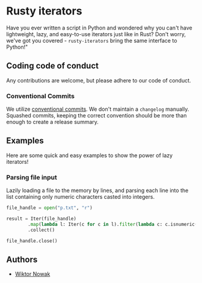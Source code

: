 # Rusty iterators

Have you ever written a script in Python and wondered why you can't have lightweight, lazy, and easy-to-use iterators just like in Rust? Don't worry, we've got you covered - `rusty-iterators` bring the same interface to Python!"

## Coding code of conduct

Any contributions are welcome, but please adhere to our code of conduct.

### Conventional Commits

We utilize [conventional commits](https://gist.github.com/qoomon/5dfcdf8eec66a051ecd85625518cfd13). We don't maintain a `changelog` manually. Squashed commits, keeping the correct convention should be more than enough to create a release summary.

## Examples

Here are some quick and easy examples to show the power of lazy iterators!

### Parsing file input

Lazily loading a file to the memory by lines, and parsing each line into the list containing only numeric characters casted into integers.

```python
file_handle = open("p.txt", "r")

result = Iter(file_handle)
        .map(lambda l: Iter(c for c in l).filter(lambda c: c.isnumeric()).map(lambda c: int(c)).collect())
        .collect()

file_handle.close()
```

## Authors

- [Wiktor Nowak](@uncommon-nickname)
